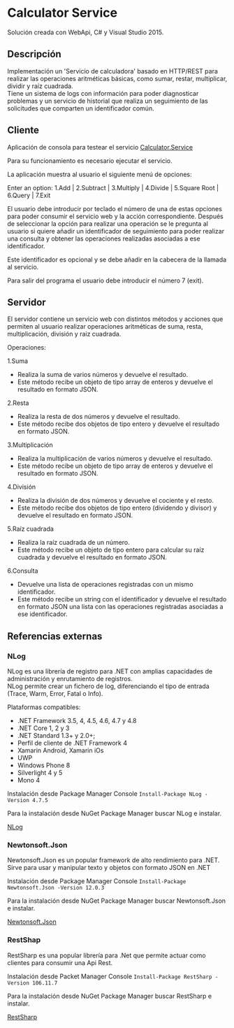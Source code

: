 # Calculator Service

Solución creada con WebApi, C# y Visual Studio 2015.

## Descripción
Implementación un 'Servicio de calculadora' basado en HTTP/REST para realizar las operaciones aritméticas básicas, como sumar, restar, multiplicar, dividir y raíz cuadrada.  
Tiene un sistema de logs con información para poder diagnosticar problemas y un servicio de historial que realiza un seguimiento de las solicitudes que comparten un identificador común.

## Cliente 
Aplicación de consola para testear el servicio [Calculator.Service](https://github.com/Daniel-40/Calculator-Service.git)  

Para su funcionamiento es necesario ejecutar el servicio.

La aplicación muestra al usuario el siguiente menú de opciones:

Enter an option: 1.Add | 2.Subtract | 3.Multiply | 4.Divide | 5.Square Root | 6.Query | 7.Exit

El usuario debe introducir por teclado el número de una de estas opciones para poder consumir el servicio web y la acción correspondiente. Después de seleccionar la opción para realizar una operación se le pregunta al usuario si quiere añadir un identificador de seguimiento para poder realizar una consulta y obtener las operaciones realizadas asociadas a ese identificador.

Este identificador es opcional y se debe añadir en la cabecera de la llamada al servicio.

Para salir del programa el usuario debe introducir el número 7 (exit).

## Servidor
El servidor contiene un servicio web con distintos métodos y acciones que permiten al usuario realizar operaciones aritméticas de suma, resta, multiplicación, división y raiz cuadrada.

Operaciones:

1.Suma
  - Realiza la suma de varios números y devuelve el resultado.
  - Este método recibe un objeto de tipo array de enteros y devuelve el resultado en formato JSON.
  
2.Resta
  - Realiza la resta de dos números y devuelve el resultado.
  - Este método recibe dos objetos de tipo entero y devuelve el resultado en formato JSON.
  
3.Multiplicación
  - Realiza la multiplicación de varios números y devuelve el resultado.
  - Este método recibe un objeto de tipo array de enteros y devuelve el resultado en formato JSON.
  
4.División
  - Realiza la división de dos números y devuelve el cociente y el resto.
  - Este método recibe dos objetos de tipo entero (dividendo y divisor) y devuelve el resultado en formato JSON.
  
5.Raíz cuadrada
  - Realiza la raíz cuadrada de un número.
  - Este método recibe un objeto de tipo entero para calcular su raíz cuadrada y devuelve el resultado en formato JSON.
  
6.Consulta
  - Devuelve una lista de operaciones registradas con un mismo identificador.
  - Este método recibe un string con el identificador y devuelve el resultado en formato JSON una lista con las operaciones registradas asociadas a ese identificador.
  
## Referencias externas

### NLog
NLog es una librería de registro para .NET con amplias capacidades de administración y enrutamiento de registros.  
NLog permite crear un fichero de log, diferenciando el tipo de entrada (Trace, Warm, Error, Fatal o Info).

Plataformas compatibles:  
- .NET Framework 3.5, 4, 4.5, 4.6, 4.7 y 4.8
- .NET Core 1, 2 y 3
- .NET Standard 1.3+ y 2.0+;
- Perfil de cliente de .NET Framework 4
- Xamarin Android, Xamarin iOs
- UWP
- Windows Phone 8
- Silverlight 4 y 5
- Mono 4

Instalación desde Package Manager Console `Install-Package NLog -Version 4.7.5`

Para la instalación desde NuGet Package Manager buscar NLog e instalar.

[NLog](https://www.nuget.org/packages/NLog)

### Newtonsoft.Json  
Newtonsoft.Json es un popular framework de alto rendimiento para .NET. Sirve para usar y manipular texto y objetos con formato JSON en .NET  

Instalación desde Package Manager Console `Install-Package Newtonsoft.Json -Version 12.0.3`  

Para la instalación desde NuGet Package Manager buscar Newtonsoft.Json e instalar.

[Newtonsoft.Json](https://www.nuget.org/packages/Newtonsoft.Json/)

### RestShap
RestSharp es una popular librería para .Net que permite actuar como clientes para consumir una Api Rest.

Instalación desde Packet Manager Console `Install-Package RestSharp -Version 106.11.7`

Para la instalación desde NuGet Package Manager buscar RestSharp e instalar.

[RestSharp](https://www.nuget.org/packages/RestSharp/)

